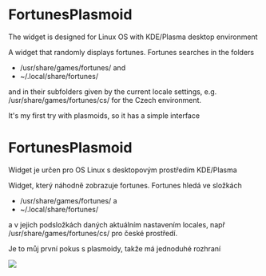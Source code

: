 # FortunesPlasmoid

The widget is designed for Linux OS with KDE/Plasma desktop environment

A widget that randomly displays fortunes.
Fortunes searches in the folders 
- /usr/share/games/fortunes/ and 
- ~/.local/share/fortunes/ 


and in their subfolders given by the current locale settings, 
e.g. /usr/share/games/fortunes/cs/ for the Czech environment.

It's my first try with plasmoids, so it has a simple interface

# FortunesPlasmoid

Widget je určen pro OS Linux s desktopovým prostředím KDE/Plasma

Widget, který náhodně zobrazuje fortunes.
Fortunes hledá ve složkách
- /usr/share/games/fortunes/ a 
- ~/.local/share/fortunes/ 


a v jejich podsložkách daných aktuálním nastavením locales, 
např /usr/share/games/fortunes/cs/ pro české prostředí.

Je to můj první pokus s plasmoidy, takže má jednoduhé rozhraní

![](/assets/images/preview1.jpg)
